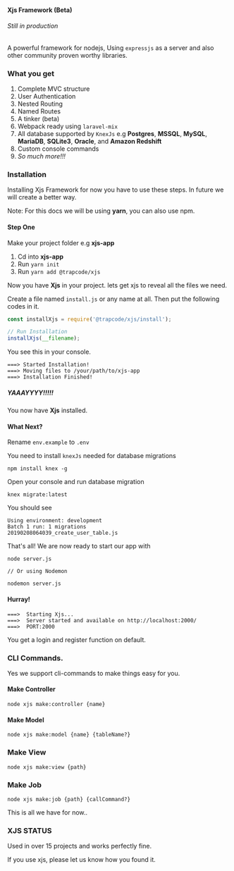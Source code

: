 #### Xjs Framework (Beta)
###### Still in production

A powerful framework for nodejs, Using `expressjs` as a server and also other community proven worthy libraries.


### What you get
1. Complete MVC structure
2. User Authentication
3. Nested Routing
4. Named Routes
5. A tinker (beta)
6. Webpack ready using `laravel-mix`
7. All database supported by `KnexJs` e.g **Postgres**, **MSSQL**, **MySQL**, **MariaDB**, **SQLite3**, **Oracle**, and **Amazon Redshift**
8. Custom console commands
9. _So much more!!!_

### Installation
Installing Xjs Framework for now you have to use these steps.
In future we will create a better way.

Note: For this docs we will be using **yarn**, you can also use npm.

#### Step One
Make your project folder e.g **xjs-app**
1. Cd into **xjs-app**
2. Run `yarn init`
3. Run `yarn add @trapcode/xjs`

Now you have **Xjs** in your project.
lets get xjs to reveal all the files we need.

Create a file named `install.js` or any name at all.
Then put the following codes in it.
```javascript
const installXjs = require('@trapcode/xjs/install');

// Run Installation
installXjs(__filename);
```

You see this in your console.
```
===> Started Installation!
===> Moving files to /your/path/to/xjs-app
===> Installation Finished!
```


##### YAAAYYYY!!!!!
You now have **Xjs** installed.

#### What Next?
Rename `env.example` to `.env`


You need to install `knexJs` needed for database migrations
```
npm install knex -g
```

Open your console and run database migration
```
knex migrate:latest
```

You should see

```
Using environment: development
Batch 1 run: 1 migrations 
20190208064039_create_user_table.js
```

That's all! We are now ready to start our app with
```
node server.js

// Or using Nodemon

nodemon server.js
```

#### Hurray!
```
===>  Starting Xjs...
===>  Server started and available on http://localhost:2000/
===>  PORT:2000
```

You get a login and register function on default.

### CLI Commands.
Yes we support cli-commands to make things easy for you.

#### Make Controller
```console
node xjs make:controller {name}
```

#### Make Model
```console
node xjs make:model {name} {tableName?}
```

### Make View
```console
node xjs make:view {path}
```

### Make Job
```console
node xjs make:job {path} {callCommand?}
```


This is all we have for now..

### XJS STATUS
Used in over 15 projects and works perfectly fine.

If you use xjs, please let us know how you found it.